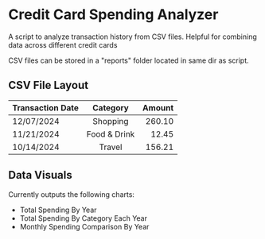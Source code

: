 # Credit Card Spending Analyzer

A script to analyze transaction history from CSV files. Helpful for combining data across different credit cards

CSV files can be stored in a "reports" folder located in same dir as script.

## CSV File Layout
| Transaction Date | Category      | Amount  |
| ---------------- |:-------------:| -------:|
| 12/07/2024       | Shopping      | 260.10  |
| 11/21/2024       | Food & Drink  |   12.45 |
| 10/14/2024       | Travel        |  156.21 |


## Data Visuals
Currently outputs the following charts:
* Total Spending By Year
* Total Spending By Category Each Year
* Monthly Spending Comparison By Year
